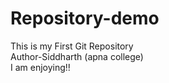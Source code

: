 # Repository-demo
This is my First Git Repository
<br>
Author-Siddharth (apna college)
<br>
I am enjoying!!
